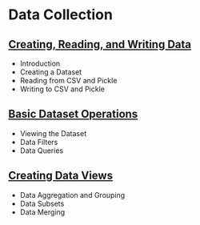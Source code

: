 # Data Collection

## [Creating, Reading, and Writing Data](https://github.com/ByteAcademyCo/Phase1-Python/blob/Week4/Week%204/Data%20Collection/Slides/Creating-Reading-Writing.md)
* Introduction
* Creating a Dataset
* Reading from CSV and Pickle
* Writing to CSV and Pickle

## [Basic Dataset Operations](https://github.com/ByteAcademyCo/Phase1-Python/blob/Week4/Week%204/Data%20Collection/Slides/Basic-Dataset-Operations.md)
* Viewing the Dataset
* Data Filters
* Data Queries

## [Creating Data Views](https://github.com/ByteAcademyCo/Phase1-Python/blob/Week4/Week%204/Data%20Collection/Slides/Creating-Data-Views.md)
* Data Aggregation and Grouping
* Data Subsets
* Data Merging